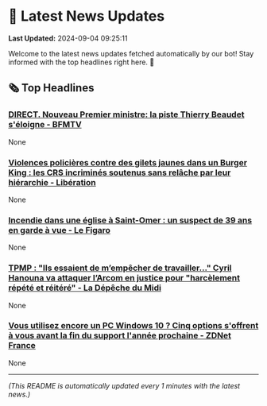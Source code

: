 # 📰 Latest News Updates
**Last Updated:** 2024-09-04 09:25:11

Welcome to the latest news updates fetched automatically by our bot! Stay informed with the top headlines right here. 🚀

## 🗞️ Top Headlines

### [DIRECT. Nouveau Premier ministre: la piste Thierry Beaudet s'éloigne - BFMTV](https://news.google.com/rss/articles/CBMi7wFBVV95cUxNM3h4VWpFelhXdklaU0FDM3BQNExRRmctRkFyWVg2UEozZVNsaDk0X0tsMURNams2Z0IweEV5dDdwdDc0SzMxeXhfNklNTjU5MW1sYng4OEV4TF9janZkWUJXTDFIdXBnejFFVFdqaXlxSDBUc0dPZU01MVlRX0xnZ25YSndRR0RPeEdNOFZ0MzIzelphbk1uVE5HTmhkSUxKSG1CclRfVUZsTXJidTFBNWZfY2ZIN2RTZnljVU5pVnc5LXFkbVEtOVZ2OUdqQk5ndV9ocHZET1d5cFRFOEZNWTFqVlhjamMzQWgtQkM3cw?oc=5)
None

### [Violences policières contre des gilets jaunes dans un Burger King : les CRS incriminés soutenus sans relâche par leur hiérarchie - Libération](https://news.google.com/rss/articles/CBMitwJBVV95cUxNYXZOZnpkRHdsbnJGY3ltdnRkN0EtS0EzNTRhTVpTZEFsdjY5dVZobmE1RWZaWl85MUE3OXFIWi03RmdBallGVnZnb3paRFR6aFNTTG1PdzlnMkZUWk5weE5ycGNhcEdha3ZROVJKdkZXN0JWbTVyeWVneVVYNVQ0cHVKcWl5UG9HdFJ2NExSWmtzRkQtVlFCREhBS0ZUVXNsSFBJSnNfV0RrV04xbThQbzdkVUJUeXFDTEIwdXkxdDd2eGZlOWRtZDVLbHZnOUFLTUVhTzVHWnVYWmNBcWRhTUdEZlN4Q3dkdy1vekNraWtzUl84S2ZQdjJzQ0JYTThIc0NNYm5LYWQ0b3F1NTNyTVp6alNOUTEyaHYwV0hCQU9ySTk4N09heGQybnR1dFBIQ0tuaGEtZw?oc=5)
None

### [Incendie dans une église à Saint-Omer : un suspect de 39 ans en garde à vue - Le Figaro](https://news.google.com/rss/articles/CBMiuwFBVV95cUxOVWNoZExuTVFKb1VQZWxGQms5SVJDOWhac1FobENza3hKY3A5NGE5bng0ek9MYk5uSENZYVFFbnFxYXIzVWNDd2lWbnVLcVJwaDVMLWRQT0dwMFJuVE5rdWprYzh4UzMxWUdDR2tuYzllMFk0T1A3cW93OVdnR1RKSHNlSlFGYTJaZURTdEN0SU5fU01sbjU1Z04yZUZtYy1qc1UwSVhqZVMtenkyNWRRN0tXazFXQi1GZlVZ?oc=5)
None

### [TPMP : "Ils essaient de m’empêcher de travailler…" Cyril Hanouna va attaquer l’Arcom en justice pour "harcèlement répété et réitéré" - La Dépêche du Midi](https://news.google.com/rss/articles/CBMiggJBVV95cUxPZEJmNHd0aDJZckVPTWt2anRUZ29wT3N6dEdaM1lnLU1HeGg3RlNiY2NWNGlkdk1sR2VrRkhyeHlYUHRPbjVESmlQdlMyNGFXTENoZFhDam11a2taZWF0U1J4U2IxVGtXX3ZWWEw4cUVJRkc1enZiRnNqUlJCRVRIblFTcUtSV2lJZ0wwNkRvTHZMeHBHdmhxa2Q3eGVreUJIc0pIWnZ6RWd2eUh4VGV1UHBVQnFGc1hveG9tcm5rTFI2WHp2OC03Q0dWdFV0RGw2VFlZdDZ4N2RkN0YwSGdVb0hlU2ltMTU1THJyOXJ1dnVYTTg4eE9MaWk3V2Y2cHo3dlE?oc=5)
None

### [Vous utilisez encore un PC Windows 10 ? Cinq options s'offrent à vous avant la fin du support l'année prochaine - ZDNet France](https://news.google.com/rss/articles/CBMi5AFBVV95cUxQRngxTnpvdFc3cF9xaXZIN01mdkxPZWljVUcxTDc5emM2eGNwMjBlSEVHNTRZVWVCM203dVpndVlHVmU4WVJUNDdxalVIWndoM0lTck5kRW0yOHFpSFNqcHcwN3FqbmJybHlUS1lndWs2cXdWc25pSjhZNTA0SXJkbkJxVWU1Q3dlMUVNNjdsVDNEMExLLThQMU5hWV92c1ZhUWVteUliZUhLVXE0c1VvQTBnWEJHUjNYSG1SQ1ByaERJNFBQZlVPd1JuQ2Z3ajh2SGg5eE1STlpERVFqM2xwc1djeFc?oc=5)
None

---
*(This README is automatically updated every 1 minutes with the latest news.)*
